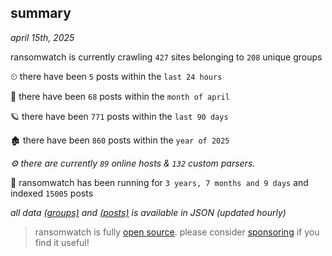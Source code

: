 
## summary
_april 15th, 2025_

ransomwatch is currently crawling `427` sites belonging to `208` unique groups

⏲ there have been `5` posts within the `last 24 hours`

🦈 there have been `68` posts within the `month of april`

🪐 there have been `771` posts within the `last 90 days`

🏚 there have been `860` posts within the `year of 2025`

_⚙️ there are currently `89` online hosts & `132` custom parsers._

🦕 ransomwatch has been running for `3 years, 7 months and 9 days` and indexed `15005` posts

_all data  [(groups)](http://ransomwhat.telemetry.ltd/groups) and [(posts)](http://ransomwhat.telemetry.ltd/posts) is available in JSON (updated hourly)_

> ransomwatch is fully [open source](https://github.com/joshhighet/ransomwatch#ransomwatch--). please consider [sponsoring](https://github.com/sponsors/joshhighet) if you find it useful!
